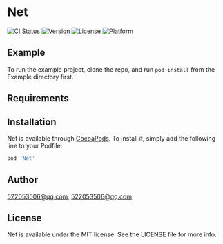 # Net

[![CI Status](https://img.shields.io/travis/522053506@qq.com/Net.svg?style=flat)](https://travis-ci.org/522053506@qq.com/Net)
[![Version](https://img.shields.io/cocoapods/v/Net.svg?style=flat)](https://cocoapods.org/pods/Net)
[![License](https://img.shields.io/cocoapods/l/Net.svg?style=flat)](https://cocoapods.org/pods/Net)
[![Platform](https://img.shields.io/cocoapods/p/Net.svg?style=flat)](https://cocoapods.org/pods/Net)

## Example

To run the example project, clone the repo, and run `pod install` from the Example directory first.

## Requirements

## Installation

Net is available through [CocoaPods](https://cocoapods.org). To install
it, simply add the following line to your Podfile:

```ruby
pod 'Net'
```

## Author

522053506@qq.com, 522053506@qq.com

## License

Net is available under the MIT license. See the LICENSE file for more info.
